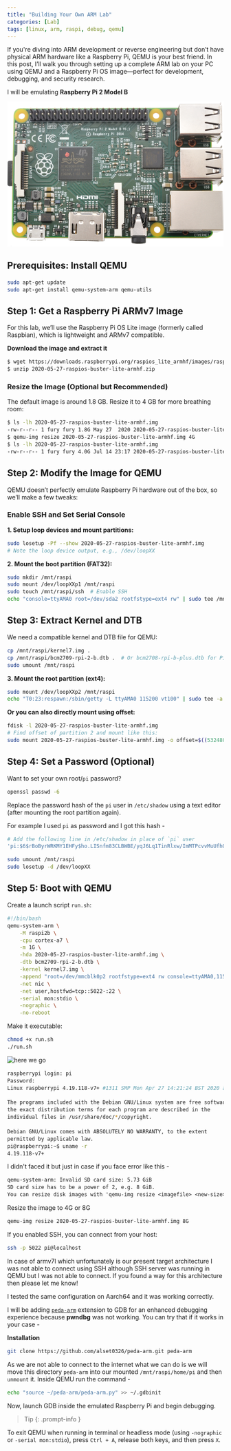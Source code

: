 ```yaml
---
title: "Building Your Own ARM Lab"
categories: [Lab]
tags: [linux, arm, raspi, debug, qemu]
---
```


If you're diving into ARM development or reverse engineering but don’t have physical ARM hardware like a Raspberry Pi, QEMU is your best friend. In this post, I’ll walk you through setting up a complete ARM lab on your PC using QEMU and a Raspberry Pi OS image—perfect for development, debugging, and security research.

I will be emulating **Raspberry Pi 2 Model B**

<!-- ![rpi2b](https://assets.raspberrypi.com/static/f2606f4e677c8dd696da24440f3c9c39/9ff6b/5d56c54b-59a5-4d9c-8c01-6caf6d43772c_pi2%2BB%2BTop%2BDown.webp) -->
![rpi2b](/assets/img/rpi2b.png)

## Prerequisites: Install QEMU

```bash
sudo apt-get update
sudo apt-get install qemu-system-arm qemu-utils
```

## Step 1: Get a Raspberry Pi ARMv7 Image

For this lab, we’ll use the Raspberry Pi OS Lite image (formerly called Raspbian), which is lightweight and ARMv7 compatible.

**Download the image and extract it**

```bash
$ wget https://downloads.raspberrypi.org/raspios_lite_armhf/images/raspios_lite_armhf-2020-05-28/2020-05-27-raspios-buster-lite-armhf.zip
$ unzip 2020-05-27-raspios-buster-lite-armhf.zip
```

### Resize the Image (Optional but Recommended)

The default image is around 1.8 GB. Resize it to 4 GB for more breathing room:

```bash
$ ls -lh 2020-05-27-raspios-buster-lite-armhf.img 
-rw-r--r-- 1 fury fury 1.8G May 27  2020 2020-05-27-raspios-buster-lite-armhf.img
$ qemu-img resize 2020-05-27-raspios-buster-lite-armhf.img 4G
$ ls -lh 2020-05-27-raspios-buster-lite-armhf.img 
-rw-r--r-- 1 fury fury 4.0G Jul 14 23:17 2020-05-27-raspios-buster-lite-armhf.img
```

## Step 2: Modify the Image for QEMU

QEMU doesn’t perfectly emulate Raspberry Pi hardware out of the box, so we’ll make a few tweaks:

### Enable SSH and Set Serial Console

**1. Setup loop devices and mount partitions:**

```bash
sudo losetup -Pf --show 2020-05-27-raspios-buster-lite-armhf.img
# Note the loop device output, e.g., /dev/loopXX
```

**2. Mount the boot partition (FAT32):**

```bash
sudo mkdir /mnt/raspi
sudo mount /dev/loopXXp1 /mnt/raspi
sudo touch /mnt/raspi/ssh  # Enable SSH
echo "console=ttyAMA0 root=/dev/sda2 rootfstype=ext4 rw" | sudo tee /mnt/raspi/cmdline.txt
```

## Step 3: Extract Kernel and DTB

We need a compatible kernel and DTB file for QEMU:

```bash
cp /mnt/raspi/kernel7.img .
cp /mnt/raspi/bcm2709-rpi-2-b.dtb .  # Or bcm2708-rpi-b-plus.dtb for Pi 1
sudo umount /mnt/raspi
```

**3. Mount the root partition (ext4):**

```bash
sudo mount /dev/loopXXp2 /mnt/raspi
echo "T0:23:respawn:/sbin/getty -L ttyAMA0 115200 vt100" | sudo tee -a /mnt/raspi/etc/inittab
```

**Or you can also directly mount using offset:**

```bash
fdisk -l 2020-05-27-raspios-buster-lite-armhf.img
# Find offset of partition 2 and mount like this:
sudo mount 2020-05-27-raspios-buster-lite-armhf.img -o offset=$((532480*512)) /mnt/raspi/raspi
```

## Step 4: Set a Password (Optional)

Want to set your own root/`pi` password?

```bash
openssl passwd -6
```

Replace the password hash of the `pi` user in `/etc/shadow` using a text editor (after mounting the root partition again).

For example I used `pi` as password and I got this hash -

```bash
# Add the following line in /etc/shadow in place of `pi` user
'pi:$6$rBoByrWRKMY1EHFy$ho.LISnfm83CLBWBE/yqJ6Lq1TinRlxw/ImMTPcvvMuUfhQYcMmFnpFXUPowjy2br1NA0IACwF9JKugSNuHoe0':..:..:..
```

```bash
sudo umount /mnt/raspi
sudo losetup -d /dev/loopXX
```

## Step 5: Boot with QEMU

Create a launch script `run.sh`:

```bash
#!/bin/bash
qemu-system-arm \
    -M raspi2b \
    -cpu cortex-a7 \
    -m 1G \
    -hda 2020-05-27-raspios-buster-lite-armhf.img \
    -dtb bcm2709-rpi-2-b.dtb \
    -kernel kernel7.img \
    -append "root=/dev/mmcblk0p2 rootfstype=ext4 rw console=ttyAMA0,115200 console=tty1 rootwait" \
    -net nic \
    -net user,hostfwd=tcp::5022-:22 \
    -serial mon:stdio \
    -nographic \
    -no-reboot
```

Make it executable:

```bash
chmod +x run.sh
./run.sh
```
![here we go](https://c.tenor.com/Hn4RPDx7TtYAAAAd/tenor.gif)

```bash
raspberrypi login: pi
Password: 
Linux raspberrypi 4.19.118-v7+ #1311 SMP Mon Apr 27 14:21:24 BST 2020 armv7l

The programs included with the Debian GNU/Linux system are free software;
the exact distribution terms for each program are described in the
individual files in /usr/share/doc/*/copyright.

Debian GNU/Linux comes with ABSOLUTELY NO WARRANTY, to the extent
permitted by applicable law.
pi@raspberrypi:~$ uname -r
4.19.118-v7+
```



I didn't faced it but just in case if you face error like this -

```txt
qemu-system-arm: Invalid SD card size: 5.73 GiB
SD card size has to be a power of 2, e.g. 8 GiB.
You can resize disk images with 'qemu-img resize <imagefile> <new-size>'
```
Resize the image to 4G or 8G

```bash
qemu-img resize 2020-05-27-raspios-buster-lite-armhf.img 8G
```

If you enabled SSH, you can connect from your host:

```bash
ssh -p 5022 pi@localhost
```

In case of armv7l which unfortunately is our present target architecture I was not able to connect using SSH although SSH server was running in QEMU but I was not able to connect. If you found a way for this architecture then please let me know!

I tested the same configuration on Aarch64 and it was working correctly.

I will be adding [`peda-arm`](https://github.com/alset0326/peda-arm) extension to GDB for an enhanced debugging experience because **pwndbg** was not working. You can try that if it works in your case -

**Installation**

```bash
git clone https://github.com/alset0326/peda-arm.git peda-arm
```
As we are not able to connect to the internet what we can do is we will move this directory `peda-arm` into our mounted `/mnt/raspi/home/pi` and then `unmount` it. Inside QEMU run the command -

```bash
echo "source ~/peda-arm/peda-arm.py" >> ~/.gdbinit
```

Now, launch GDB inside the emulated Raspberry Pi and begin debugging.

> Tip
{: .prompt-info }

To exit QEMU when running in terminal or headless mode (using `-nographic` or `-serial mon:stdio`), press `Ctrl + A`, release both keys, and then press `X`.